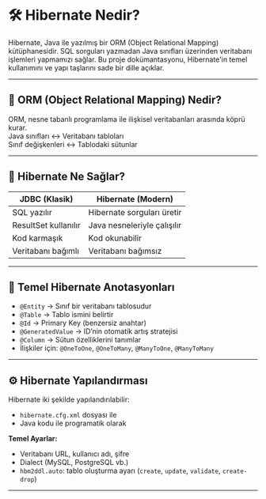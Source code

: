 # 🛠️ Hibernate Nedir?

Hibernate, Java ile yazılmış bir ORM (Object Relational Mapping) kütüphanesidir. SQL sorguları yazmadan Java sınıfları üzerinden veritabanı işlemleri yapmamızı sağlar. Bu proje dokümantasyonu, Hibernate'in temel kullanımını ve yapı taşlarını sade bir dille açıklar.

---

## 📌 ORM (Object Relational Mapping) Nedir?

ORM, nesne tabanlı programlama ile ilişkisel veritabanları arasında köprü kurar.  
Java sınıfları ↔ Veritabanı tabloları  
Sınıf değişkenleri ↔ Tablodaki sütunlar

---

## 🚀 Hibernate Ne Sağlar?

| JDBC (Klasik)        | Hibernate (Modern)            |
|----------------------|-------------------------------|
| SQL yazılır          | Hibernate sorguları üretir    |
| ResultSet kullanılır | Java nesneleriyle çalışılır   |
| Kod karmaşık         | Kod okunabilir                |
| Veritabanı bağımlı   | Veritabanı bağımsız           |

---

## 🧱 Temel Hibernate Anotasyonları

- `@Entity` → Sınıf bir veritabanı tablosudur
- `@Table` → Tablo ismini belirtir
- `@Id` → Primary Key (benzersiz anahtar)
- `@GeneratedValue` → ID’nin otomatik artış stratejisi
- `@Column` → Sütun özelliklerini tanımlar
- İlişkiler için: `@OneToOne`, `@OneToMany`, `@ManyToOne`, `@ManyToMany`

---

## ⚙️ Hibernate Yapılandırması

Hibernate iki şekilde yapılandırılabilir:

- `hibernate.cfg.xml` dosyası ile
- Java kodu ile programatik olarak

**Temel Ayarlar:**
- Veritabanı URL, kullanıcı adı, şifre
- Dialect (MySQL, PostgreSQL vb.)
- `hbm2ddl.auto`: tablo oluşturma ayarı (`create`, `update`, `validate`, `create-drop`)

---

